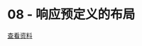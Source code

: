 # 08 - 响应预定义的布局

[查看资料](https://github.com/jbaysolutions/vue-grid-layout/blob/master/website/docs/.vuepress/components/Example08ResponsivePredefinedLayouts.vue)

<ClientOnly>
<Example08ResponsivePredefinedLayouts></Example08ResponsivePredefinedLayouts>
</ClientOnly>
